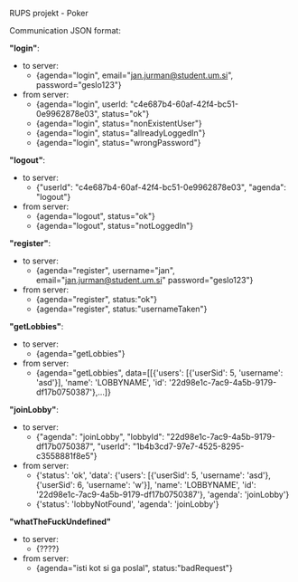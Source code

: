 RUPS projekt - Poker

Communication JSON format:

**"login"**:
- to server:  
  - {agenda="login", email="jan.jurman@student.um.si", password="geslo123"}  
- from server:
  - {agenda="login", userId: "c4e687b4-60af-42f4-bc51-0e9962878e03", status="ok"}  
  - {agenda="login", status="nonExistentUser"}  
  - {agenda="login", status="allreadyLoggedIn"}  
  - {agenda="login", status="wrongPassword"}  

**"logout"**:
- to server:  
  - {"userId": "c4e687b4-60af-42f4-bc51-0e9962878e03", "agenda": "logout"}  
- from server:
  - {agenda="logout", status="ok"}
  - {agenda="logout", status="notLoggedIn"}  

**"register"**:
- to server:
  - {agenda="register", username="jan", email="jan.jurman@student.um.si" password="geslo123"}  
- from server:  
  - {agenda="register", status:"ok"}  
  - {agenda="register", status:"usernameTaken"}  
  
**"getLobbies"**:
- to server:  
  - {agenda="getLobbies"}  
- from server:	
  - {agenda="getLobbies", data=[[{'users': [{'userSid': 5, 'username': 'asd'}], 'name': 'LOBBYNAME', 'id': '22d98e1c-7ac9-4a5b-9179-df17b0750387'},...]}  

**"joinLobby"**:
- to server:  
  - {"agenda": "joinLobby", "lobbyId": "22d98e1c-7ac9-4a5b-9179-df17b0750387", "userId": "1b4b3cd7-97e7-4525-8295-c3558881f8e5"}  
- from server:	
  - {'status': 'ok', 'data': {'users': [{'userSid': 5, 'username': 'asd'}, {'userSid': 6, 'username': 'w'}], 'name': 'LOBBYNAME', 'id': '22d98e1c-7ac9-4a5b-9179-df17b0750387'}, 'agenda': 'joinLobby'}
  - {'status': 'lobbyNotFound', 'agenda': 'joinLobby'}
  
**"whatTheFuckUndefined"**
- to server:  
  - {????}
- from server:  
  - {agenda="isti kot si ga poslal", status:"badRequest"}

